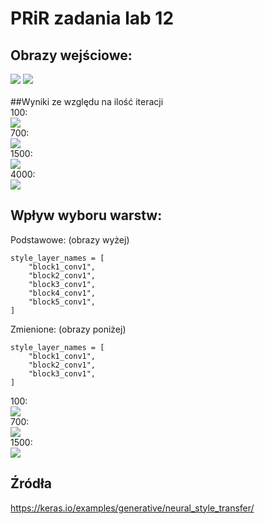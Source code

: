 # PRiR zadania lab 12
## Obrazy wejściowe:<br>
![](cat.png)
![](artwork.jpg)<br><br>
##Wyniki ze względu na ilość iteracji <br>
100: <br>![](100(1).png)<br>
700: <br>![](700(1).png)<br>
1500: <br>![](1500(1).png)<br>
4000: <br>![](4000(1).png)<br>

## Wpływ wyboru warstw:
Podstawowe: (obrazy wyżej)
```
style_layer_names = [
    "block1_conv1",
    "block2_conv1",
    "block3_conv1",
    "block4_conv1",
    "block5_conv1",
]
```

Zmienione: (obrazy poniżej)
```
style_layer_names = [
    "block1_conv1",
    "block2_conv1",
    "block3_conv1",
]
```
100: <br>![](100(2).png)<br>
700: <br>![](700(2).png)<br>
1500: <br>![](1500(2).png)<br>

## Źródła
https://keras.io/examples/generative/neural_style_transfer/
